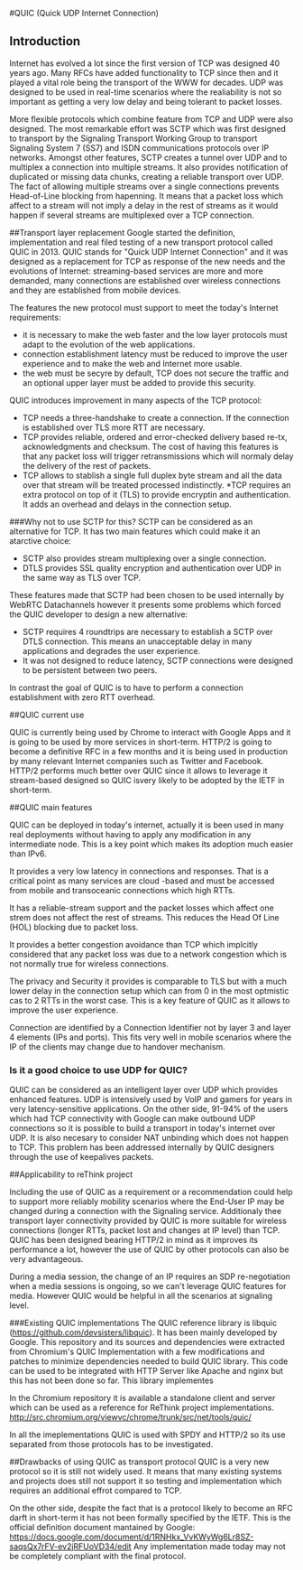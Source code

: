 #QUIC (Quick UDP Internet Connection)

## Introduction
Internet has evolved a lot since the first version of TCP was designed 40 years ago. Many RFCs have added functionality to TCP since then and it played a vital role being the transport of the WWW for decades. UDP was designed to be used in real-time scenarios where the realiability is not so important as getting a very low delay and being tolerant to packet losses. 

More flexible protocols which combine feature from TCP and UDP were also designed. The most remarkable effort was SCTP which was first designed to transport by the Signaling Transport Working Group to transport Signaling System 7 (SS7) and ISDN communications protocols over IP networks. Amongst other features, SCTP creates a tunnel over UDP and to multiplex a connection into multiple streams. It also provides notification of duplicated or missing data chunks, creating a reliable transport over UDP.  
The fact of allowing multiple streams over a single connections prevents Head-of-Line blocking from hapenning. It means that a packet loss which affect to a stream will not imply a delay in the rest of streams as it would happen if several streams are multiplexed over a TCP connection.


##Transport layer replacement
Google started the definition, implementation and real filed testing of a new transport protocol called QUIC in 2013. QUIC stands for "Quick UDP Internet Connection" and it was designed as a replacement for TCP as response of the new needs and the evolutions of Internet: streaming-based services are more and more demanded, many connections are established over wireless connections and they are established from mobile devices.

The features the new protocol must support to meet the today's Internet requirements:
* it is necessary to make the web faster and the low layer protocols must adapt to the evolution of the web applications. 
* connection establishment latency must be reduced to improve the user experience and to make the web and Internet more usable.
* the web must be secyre by default, TCP does not secure the traffic and an optional upper layer must be added to provide this security.

QUIC introduces improvement in many aspects of the TCP protocol: 
* TCP needs a three-handshake to create a connection. If the connection is established over TLS more RTT are necessary.
* TCP provides reliable, ordered and error-checked delivery based re-tx, acknowledgments and checksum. The cost of having this features is that any packet loss will trigger retransmissions which will normaly delay the delivery of the rest of packets.
* TCP allows to stablish a single full duplex byte stream and all the data over that stream will be treated processed indistinctly.
*TCP requires an extra protocol on top of it (TLS) to provide encryptin and authentication. It adds an overhead and delays in the connection setup.  

###Why not to use SCTP for this?
SCTP can be considered as an alternative for TCP. It has two main features which could make it an atarctive choice:  
* SCTP also provides stream multiplexing over a single connection.
* DTLS provides SSL quality encryption and authentication over UDP in the same way as TLS over TCP. 

These features made that SCTP had been chosen to be used internally by WebRTC Datachannels however it presents some problems which forced the QUIC developer to design a new alternative:

* SCTP requires 4 roundtrips are necessary to establish a SCTP over DTLS connection. This means an unacceptable delay in many applications and degrades the user experience.
* It was not designed to reduce latency, SCTP connections were designed to be persistent between two peers.

In contrast the goal of QUIC is to have to perform a connection establishment with zero RTT overhead. 


##QUIC current use

QUIC is currently being used by Chrome to interact with Google Apps and it is going to be used by more services in short-term. HTTP/2 is going to become a definitive RFC in a few months and it is being used in production by many relevant Internet companies such as Twitter and Facebook. HTTP/2 performs much better over QUIC since it allows to leverage it stream-based designed so QUIC isvery likely to be adopted by the IETF in short-term.

##QUIC main features 

QUIC can be deployed in today's internet, actually it is been used in many real deployments without having to apply any modification in any intermediate node. This is a key point which makes its adoption much easier than IPv6. 

It provides a very low latency in connections and responses. That is a critical point as many services are cloud -based and must be accessed from mobile and transoceanic connections which high RTTs.  

It has a reliable-stream support and the packet losses which affect one strem does not affect the rest of streams. This reduces the Head Of Line (HOL) blocking due to packet loss.

It provides a better congestion avoidance than TCP which implcitly considered that any packet loss was due to a network congestion which is not normally true for wireless connections. 

The privacy and Security it provides is comparable to TLS but with a much lower delay in the connection setup which can from 0 in the most optmistic cas to 2 RTTs in the worst case. This is a key feature of QUIC as it allows to improve the user experience. 

Connection are identified by a Connection Identifier not by layer 3 and layer 4 elements (IPs and ports). This fits very well in mobile scenarios where the IP of the clients may change due to handover mechanism. 


### Is it a good choice to use UDP for QUIC?

QUIC can be considered as an intelligent layer over UDP which provides enhanced features. UDP is intensively used by VoIP and gamers for years in very latency-sensitive applications. 
On the other side, 91-94% of the users which had TCP connectivity with Google can make outbound UDP connections so it is possible to build a transport in today's internet over UDP. 
It is also necesary to consider NAT unbinding which does not happen to TCP. This problem has been addressed internally by QUIC designers through the use of keepalives packets. 


##Applicability to reThink project

Including the use of QUIC as a requirement or a recommendation could help to support more reliably mobility scenarios where the End-User IP may be changed during a connection with the Signaling service. Additionaly thee transport layer connectivity provided by QUIC is more suitable for wireless connections (longer RTTs, packet lost and changes at IP level) than TCP. 
QUIC has been designed bearing HTTP/2 in mind as it improves its performance a lot, however the use of QUIC by other protocols can also be very advantageous. 

During a media session, the change of an IP requires an SDP re-negotiation when a media sessions is ongoing, so we can't leverage QUIC features for media. However QUIC would be helpful in all the scenarios at signaling level.

###Existing QUIC implementations
The QUIC reference library is libquic (https://github.com/devsisters/libquic). It has been mainly developed by Google. This repository and its sources and dependencies were extracted from Chromium's QUIC Implementation with a few modifications and patches to minimize dependencies needed to build QUIC library. This code can be used to be integrated with HTTP Server like Apache and nginx but this has not been done so far. This library implementes  

In the Chromium repository it is available a standalone client and server which can be used as a reference for ReThink project implementations. http://src.chromium.org/viewvc/chrome/trunk/src/net/tools/quic/

In all the imeplementations QUIC is used with SPDY and HTTP/2 so its use separated from those protocols has to be investigated.

##Drawbacks of using QUIC as transport protocol
QUIC is a very new protocol so it is still not widely used. It means that many existing systems and projects does still not support it so testing and implementation which requires an additional effrot compared to TCP.

On the other side, despite the fact that is a protocol likely to become an RFC darft in short-term it has not been formally specified by the IETF. This is the official definition document mantained by Google: https://docs.google.com/document/d/1RNHkx_VvKWyWg6Lr8SZ-saqsQx7rFV-ev2jRFUoVD34/edit Any implementation made today may not be completely compliant with the final protocol. 


